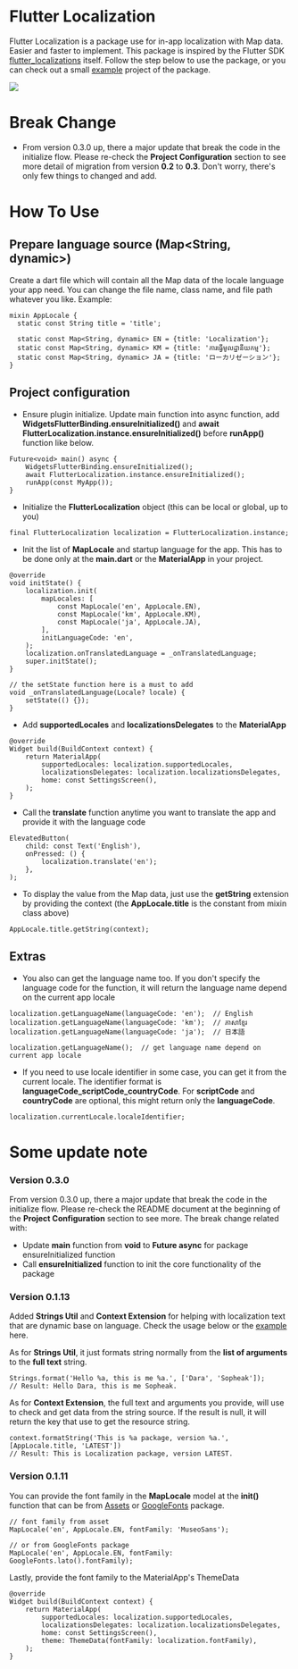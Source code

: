 # Flutter Localization

Flutter Localization is a package use for in-app localization with Map data. Easier and faster to implement. This
package is inspired by the Flutter
SDK [flutter_localizations](https://api.flutter.dev/flutter/flutter_localizations/flutter_localizations-library.html)
itself. Follow the step below to use the package, or you can
check out a small [example](https://pub.dev/packages/flutter_localization/example) project of the package.

<a href="https://www.buymeacoffee.com/eamchanndara"><img src="https://img.buymeacoffee.com/button-api/?text=Buy me a coffee&emoji=&slug=eamchanndara&button_colour=FFDD00&font_colour=000000&font_family=Cookie&outline_colour=000000&coffee_colour=ffffff" /></a>

# Break Change

* From version 0.3.0 up, there a major update that break the code in the initialize flow. Please re-check the **Project
  Configuration** section to see more detail of migration from version **0.2** to **0.3**. Don't worry, there's only few
  things to changed and add.

# How To Use

## Prepare language source (Map<String, dynamic>)

Create a dart file which will contain all the Map data of the locale language your app need. You can change the file
name, class name, and file path whatever you like. Example:

```
mixin AppLocale {
  static const String title = 'title';

  static const Map<String, dynamic> EN = {title: 'Localization'};
  static const Map<String, dynamic> KM = {title: 'ការធ្វើមូលដ្ឋានីយកម្ម'};
  static const Map<String, dynamic> JA = {title: 'ローカリゼーション'};
}
```

## Project configuration

* Ensure plugin initialize. Update main function into async function, add **WidgetsFlutterBinding.ensureInitialized()**
  and **await FlutterLocalization.instance.ensureInitialized()** before **runApp()** function like below.

```
Future<void> main() async {
    WidgetsFlutterBinding.ensureInitialized();
    await FlutterLocalization.instance.ensureInitialized();
    runApp(const MyApp());
}
```

* Initialize the **FlutterLocalization** object (this can be local or global, up to you)

```
final FlutterLocalization localization = FlutterLocalization.instance;
```

* Init the list of **MapLocale** and startup language for the app. This has to be done only at the **main.dart** or the
  **MaterialApp** in your project.

```
@override
void initState() {
    localization.init(
        mapLocales: [
            const MapLocale('en', AppLocale.EN),
            const MapLocale('km', AppLocale.KM),
            const MapLocale('ja', AppLocale.JA),
        ],
        initLanguageCode: 'en',
    );
    localization.onTranslatedLanguage = _onTranslatedLanguage;
    super.initState();
}

// the setState function here is a must to add
void _onTranslatedLanguage(Locale? locale) {
    setState(() {});
}
```

* Add **supportedLocales** and **localizationsDelegates** to the **MaterialApp**

```
@override
Widget build(BuildContext context) {
    return MaterialApp(
        supportedLocales: localization.supportedLocales,
        localizationsDelegates: localization.localizationsDelegates,
        home: const SettingsScreen(),
    );
}
```

* Call the **translate** function anytime you want to translate the app and provide it with the language code

```
ElevatedButton(
    child: const Text('English'),
    onPressed: () {
        localization.translate('en');
    },
);
```

* To display the value from the Map data, just use the **getString** extension by providing the context
  (the **AppLocale.title** is the constant from mixin class above)

```
AppLocale.title.getString(context);
```

## Extras

* You also can get the language name too. If you don't specify the language code for the function, it will return the
  language name depend on the current app locale

```
localization.getLanguageName(languageCode: 'en');  // English
localization.getLanguageName(languageCode: 'km');  // ភាសាខ្មែរ
localization.getLanguageName(languageCode: 'ja');  // 日本語

localization.getLanguageName();  // get language name depend on current app locale
```

* If you need to use locale identifier in some case, you can get it from the current locale. The identifier format
  is **languageCode_scriptCode_countryCode**. For **scriptCode** and **countryCode** are optional, this might return
  only the **languageCode**.

```
localization.currentLocale.localeIdentifier;
```

# Some update note

### **Version 0.3.0**

From version 0.3.0 up, there a major update that break the code in the initialize flow. Please re-check the README
document at the beginning of the **Project Configuration** section to see more. The break change related with:

* Update **main** function from **void** to **Future<void> async** for package ensureInitialized function
* Call **ensureInitialized** function to init the core functionality of the package

### **Version 0.1.13**

Added **Strings Util** and **Context Extension** for helping with localization text that are dynamic base on language.
Check the usage below or the [example](https://pub.dev/packages/flutter_localization/example) here.

As for **Strings Util**, it just formats string normally from the **list of arguments** to the **full text** string.

```
Strings.format('Hello %a, this is me %a.', ['Dara', 'Sopheak']);
// Result: Hello Dara, this is me Sopheak.
```

As for **Context Extension**, the full text and arguments you provide, will use to check and get data from the string
source. If the result is null, it will return the key that use to get the resource string.

```
context.formatString('This is %a package, version %a.', [AppLocale.title, 'LATEST'])
// Result: This is Localization package, version LATEST.
```

### **Version 0.1.11**

You can provide the font family in the **MapLocale** model at the **init()** function that
can be from [Assets](https://docs.flutter.dev/cookbook/design/fonts)
or [GoogleFonts](https://pub.dev/packages/google_fonts) package.

```
// font family from asset
MapLocale('en', AppLocale.EN, fontFamily: 'MuseoSans');

// or from GoogleFonts package
MapLocale('en', AppLocale.EN, fontFamily: GoogleFonts.lato().fontFamily);
```

Lastly, provide the font family to the MaterialApp's ThemeData

```
@override
Widget build(BuildContext context) {
    return MaterialApp(
        supportedLocales: localization.supportedLocales,
        localizationsDelegates: localization.localizationsDelegates,
        home: const SettingsScreen(),
        theme: ThemeData(fontFamily: localization.fontFamily),
    );
}
```
